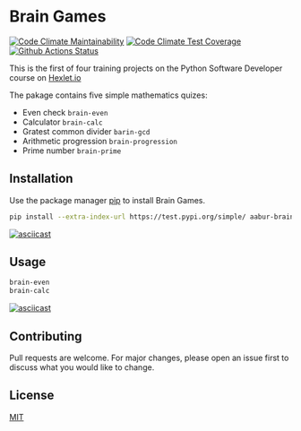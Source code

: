 # Brain Games

[![Code Climate Maintainability](https://api.codeclimate.com/v1/badges/a99a88d28ad37a79dbf6/maintainability)](https://codeclimate.com/github/codeclimate/codeclimate/maintainability)
[![Code Climate Test Coverage](https://api.codeclimate.com/v1/badges/a99a88d28ad37a79dbf6/test_coverage)](https://codeclimate.com/github/codeclimate/codeclimate/test_coverage)
[![Github Actions Status](https://github.com/AABur/python-project-lvl1/workflows/PyCI/badge.svg)](https://github.com/AABur/python-project-lvl1/actions)

This is the first of four training projects on the Python Software Developer course on [Hexlet.io](https://ru.hexlet.io/professions/python/projects/49)

The pakage contains five simple mathematics quizes:

- Even check `brain-even`
- Calculator `brain-calc`
- Gratest common divider `barin-gcd`
- Arithmetic progression `brain-progression`
- Prime number `brain-prime`

## Installation

Use the package manager [pip](https://pip.pypa.io/en/stable/) to install Brain Games.

```bash
pip install --extra-index-url https://test.pypi.org/simple/ aabur-brain-games
```

[![asciicast](https://asciinema.org/a/r9t1TC4S12gHpIqZky84zU1aS.svg)](https://asciinema.org/a/r9t1TC4S12gHpIqZky84zU1aS?speed=2)

## Usage

```bash
brain-even
brain-calc
```

[![asciicast](https://asciinema.org/a/GqF3uDgD9afi4Znqck7eVEZK6.svg)](https://asciinema.org/a/GqF3uDgD9afi4Znqck7eVEZK6?speed=2)

## Contributing

Pull requests are welcome. For major changes, please open an issue first to discuss what you would like to change.

## License

[MIT](https://choosealicense.com/licenses/mit/)
